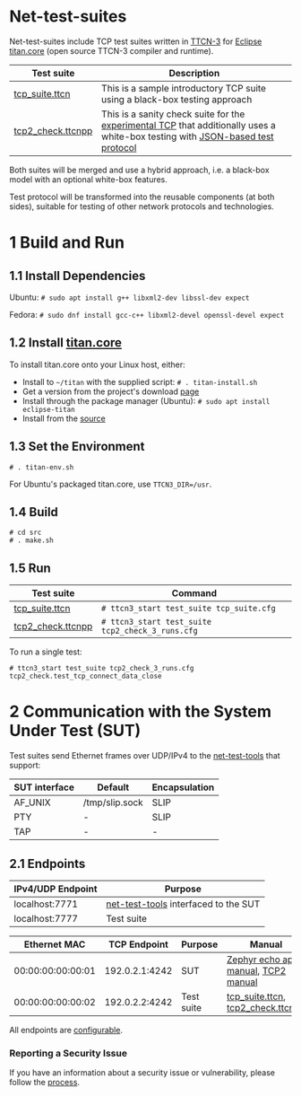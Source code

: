 
# Net-test-suites

Net-test-suites include TCP test suites written in [TTCN-3](https://www.netdevconf.org/2.2/papers/welte-ttcn3-talk.pdf) for [Eclipse titan.core](https://projects.eclipse.org/projects/tools.titan) (open source TTCN-3 compiler and runtime).

Test suite | Description
--------|--------
[tcp_suite.ttcn](https://github.com/intel/net-test-suites/blob/master/src/tcp_suite.ttcn) | This is a sample introductory TCP suite using a black-box testing approach
[tcp2_check.ttcnpp](https://github.com/intel/net-test-suites/blob/master/src/tcp2_check.ttcnpp) | This is a sanity check suite for the [experimental TCP](https://github.com/ozhuraki/zephyr) that additionally uses a white-box testing with [JSON-based test protocol](https://github.com/intel/net-test-suites/blob/master/src/tcp2_utils.ttcnpp#L73)

Both suites will be merged and use a hybrid approach, i.e. a black-box model with an optional white-box features.

Test protocol will be transformed into the reusable components (at both sides), suitable for testing of other network protocols and technologies.

# 1 Build and Run

## 1.1 Install Dependencies
Ubuntu: ```# sudo apt install g++ libxml2-dev libssl-dev expect```

Fedora: ```# sudo dnf install gcc-c++ libxml2-devel openssl-devel expect```
## 1.2 Install [titan.core](https://projects.eclipse.org/projects/tools.titan)
To install titan.core onto your Linux host, either:
* Install to ```~/titan``` with the supplied script: ```# . titan-install.sh```
* Get a version from the project's download [page](https://projects.eclipse.org/projects/tools.titan/downloads)
* Install through the package manager (Ubuntu): ```# sudo apt install eclipse-titan```
* Install from the [source](https://gitlab.eclipse.org/eclipse/titan/titan.core)

## 1.3 Set the Environment
```
# . titan-env.sh
```
For Ubuntu's packaged titan.core, use ```TTCN3_DIR=/usr```.
## 1.4 Build
```
# cd src
# . make.sh
```
## 1.5 Run

Test suite | Command
--------|--------
[tcp_suite.ttcn](https://github.com/intel/net-test-suites/blob/master/src/tcp_suite.ttcn) | ```# ttcn3_start test_suite tcp_suite.cfg```
[tcp2_check.ttcnpp](https://github.com/intel/net-test-suites/blob/master/src/tcp2_check.ttcnpp) | ```# ttcn3_start test_suite tcp2_check_3_runs.cfg```

To run a single test:
```
# ttcn3_start test_suite tcp2_check_3_runs.cfg tcp2_check.test_tcp_connect_data_close
```

# 2 Communication with the System Under Test (SUT)

Test suites send Ethernet frames over UDP/IPv4 to the [net-test-tools](https://github.com/intel/net-test-tools) that support:

SUT interface | Default | Encapsulation
--------|--------|--------
AF_UNIX | /tmp/slip.sock | SLIP
PTY | - | SLIP
TAP | - | -

## 2.1 Endpoints

IPv4/UDP Endpoint | Purpose
--------|--------
localhost:7771 | [net-test-tools](https://github.com/intel/net-test-tools) interfaced to the SUT
localhost:7777 | Test suite

Ethernet MAC | TCP Endpoint | Purpose | Manual
--------|--------|--------|--------
00:00:00:00:00:01 | 192.0.2.1:4242 | SUT | [Zephyr echo app manual](https://github.com/intel/net-test-suites/blob/master/src/tcp_suite.md), [TCP2 manual](https://github.com/ozhuraki/zephyr)
00:00:00:00:00:02 | 192.0.2.2:4242 | Test suite | [tcp_suite.ttcn](https://github.com/intel/net-test-suites/blob/master/src/tcp_suite.ttcn), [tcp2_check.ttcnpp](https://github.com/intel/net-test-suites/blob/master/src/tcp2_check.ttcnpp)

All endpoints are [configurable](https://github.com/intel/net-test-suites/blob/master/src/tcp_suite.cfg#L6).

### Reporting a Security Issue
If you have an information about a security issue or vulnerability,
please follow the [process](https://01.org/security).

